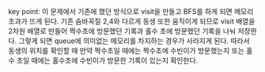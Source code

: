 key point: 이 문제에서 기존에 했던 방식으로 visit을 만들고 BFS를 하게 되면 메모리 초과가 뜨게 된다. 
기존 숨바꼭질 2,4와 다르게 동생 또한 움직이게 되므로 visit 배열을 2차원 배열로 만들어 짝수초에 방문했던 기록과 홀수 초에 방문했던 기록을 나눠 저장한다. 
그렇게 되면 queue에 의미없는 메모리를 차지하는 경우가 사라지게 된다. 
따라서 동생의 위치를 확인할 때 만약 짝수초일 때에는 짝수초에 수빈이가 방문했는지 또는 홀수 초일 때에는 홀수초에 수빈이가 방문한 기록이 있는지 확인한다.
